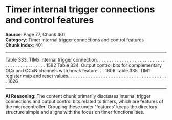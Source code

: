 # Timer internal trigger connections and control features

**Source**: Page 77, Chunk 401  
**Category**: Timer internal trigger connections and control features  
**Chunk Index**: 401

---

Table 333. TIMx internal trigger connection. . . . . . . . . . . . . . . . . . . . . . . . . . . . . . . . . . . . . . . . . . . 1592
Table 334. Output control bits for complementary OCx and OCxN channels with break feature. . . 1606
Table 335. TIM1 register map and reset values. . . . . . . . . . . . . . . . . . . . . . . . . . . . . . . . . . . . . . . . 1626

---

**AI Reasoning**: The content chunk primarily discusses internal trigger connections and output control bits related to timers, which are features of the microcontroller. Grouping these under 'features' keeps the directory structure simple and aligns with the focus on timer functionalities.
